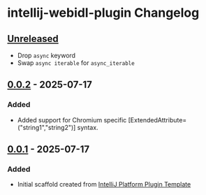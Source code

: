 <!-- Keep a Changelog guide -> https://keepachangelog.com -->

# intellij-webidl-plugin Changelog

## [Unreleased]

- Drop `async` keyword
- Swap `async iterable` for `async_iterable`

## [0.0.2] - 2025-07-17

### Added

- Added support for Chromium specific [ExtendedAttribute=("string1","string2")] syntax.

## [0.0.1] - 2025-07-17

### Added

- Initial scaffold created from [IntelliJ Platform Plugin Template](https://github.com/JetBrains/intellij-platform-plugin-template)

[Unreleased]: https://github.com/lukewarlow/intellij-webidl-plugin/compare/v0.0.2...HEAD
[0.0.2]: https://github.com/lukewarlow/intellij-webidl-plugin/compare/v0.0.1...v0.0.2
[0.0.1]: https://github.com/lukewarlow/intellij-webidl-plugin/commits/v0.0.1
